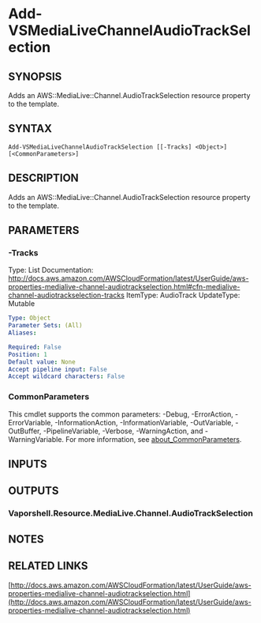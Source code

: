# Add-VSMediaLiveChannelAudioTrackSelection

## SYNOPSIS
Adds an AWS::MediaLive::Channel.AudioTrackSelection resource property to the template.

## SYNTAX

```
Add-VSMediaLiveChannelAudioTrackSelection [[-Tracks] <Object>] [<CommonParameters>]
```

## DESCRIPTION
Adds an AWS::MediaLive::Channel.AudioTrackSelection resource property to the template.

## PARAMETERS

### -Tracks
Type: List
Documentation: http://docs.aws.amazon.com/AWSCloudFormation/latest/UserGuide/aws-properties-medialive-channel-audiotrackselection.html#cfn-medialive-channel-audiotrackselection-tracks
ItemType: AudioTrack
UpdateType: Mutable

```yaml
Type: Object
Parameter Sets: (All)
Aliases:

Required: False
Position: 1
Default value: None
Accept pipeline input: False
Accept wildcard characters: False
```

### CommonParameters
This cmdlet supports the common parameters: -Debug, -ErrorAction, -ErrorVariable, -InformationAction, -InformationVariable, -OutVariable, -OutBuffer, -PipelineVariable, -Verbose, -WarningAction, and -WarningVariable. For more information, see [about_CommonParameters](http://go.microsoft.com/fwlink/?LinkID=113216).

## INPUTS

## OUTPUTS

### Vaporshell.Resource.MediaLive.Channel.AudioTrackSelection
## NOTES

## RELATED LINKS

[http://docs.aws.amazon.com/AWSCloudFormation/latest/UserGuide/aws-properties-medialive-channel-audiotrackselection.html](http://docs.aws.amazon.com/AWSCloudFormation/latest/UserGuide/aws-properties-medialive-channel-audiotrackselection.html)

